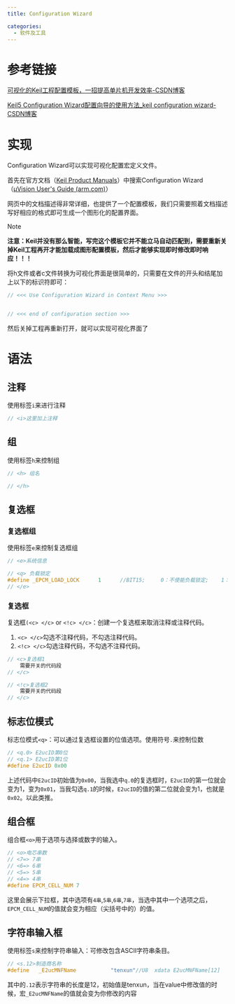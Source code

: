 ```yaml
---
title: Configuration Wizard

categories: 
  - 软件及工具
---
```




# 参考链接

[可视化的Keil工程配置模板，一招提高单片机开发效率-CSDN博客](https://blog.csdn.net/u010632165/article/details/124162184)

[Keil5 Configuration Wizard配置向导的使用方法_keil configuration wizard-CSDN博客](https://blog.csdn.net/zxy18791750520/article/details/140120610)

# 实现

Configuration Wizard可以实现可视化配置宏定义文件。

首先在官方文档（[Keil Product Manuals](https://www.keil.com/support/man/)）中搜索Configuration Wizard（[µVision User's Guide (arm.com)](https://developer.arm.com/documentation/101407/0541/Utilities/Configuration-Wizard?lang=en)）

网页中的文档描述得非常详细，也提供了一个配置模板，我们只需要照着文档描述写好相应的格式即可生成一个图形化的配置界面。

> [!note]
>
> **注意：Keil并没有那么智能，写完这个模板它并不能立马自动匹配到，需要重新关掉Keil工程再开才能加载成图形配置模板，然后才能够实现即时修改即时响应！！！**  

将h文件或者c文件转换为可视化界面是很简单的，只需要在文件的开头和结尾加上以下的标识符即可：

```c
// <<< Use Configuration Wizard in Context Menu >>>


// <<< end of configuration section >>>
```

然后关掉工程再重新打开，就可以实现可视化界面了

# 语法

## 注释

使用标签`i`来进行注释

```c
// <i>这里加上注释
```



## 组

使用标签`h`来控制组

```c
// <h> 组名

// </h>
```

## 复选框

### 复选框组

使用标签`e`来控制复选框组

```c
// <e>系统信息

// <q> 负载锁定
#define _EPCM_LOAD_LOCK      1      //BIT15;     0：不使能负载锁定;    1：使能负载锁定
// </e>
```



### 复选框

复选框`(<c> </c>` or `<!c> </c>`：创建一个复选框来取消注释或注释代码。

1. `<c> </c>`勾选不注释代码，不勾选注释代码。
2. `<!c> </c>`勾选注释代码，不勾选不注释代码。

```c
// <c>复选框1
	需要开关的代码段
// </c>

// <!c>复选框2
    需要开关的代码段
// </c>
```



## 标志位模式

标志位模式`<q>`：可以通过复选框设置的位值选项。使用符号`.`来控制位数

```c
// <q.0> E2ucID第0位
// <q.1> E2ucID第1位
#define E2ucID 0x00
```

上述代码中`E2ucID`初始值为`0x00`，当我选中`q.0`的复选框时，`E2ucID`的第一位就会变为1，变为`0x01`，当我勾选`q.1`的时候，`E2ucID`的值的第二位就会变为1，也就是`0x02`。以此类推。

## 组合框

组合框`<o>`用于选项与选择或数字的输入。

```c
// <o>电芯串数
// <7=> 7串
// <6=> 6串
// <5=> 5串
// <4=> 4串
#define EPCM_CELL_NUM 7
```

这里会展示下拉框，其中选项有`4串`,`5串`,`6串`,`7串`，当选中其中一个选项之后，`EPCM_CELL_NUM`的值就会变为相应（尖括号中的）的值。



## 字符串输入框

使用标签`s`来控制字符串输入：可修改包含ASCII字符串条目。

```c
// <s.12>制造商名称
#define   _E2ucMNFName           "tenxun"//U8  xdata E2ucMNFName[12]
```

其中的`.12`表示字符串的长度是12，初始值是tenxun，当在value中修改值的时候，宏`_E2ucMNFName`的值就会变为你修改的内容













































